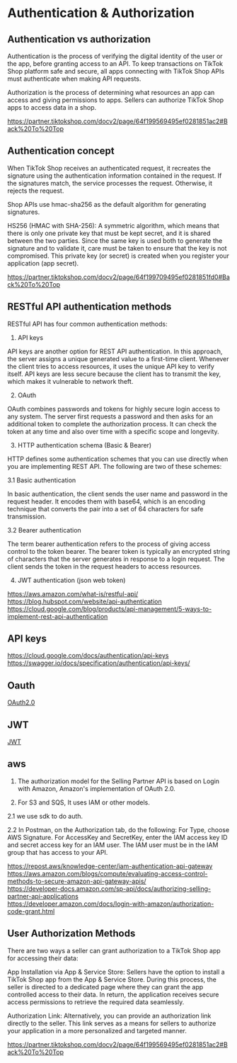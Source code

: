 # Authentication & Authorization

## Authentication vs authorization

Authentication is the process of verifying the digital identity of the user or the app, before granting access to an API. To keep transactions on TikTok Shop platform safe and secure, all apps connecting with TikTok Shop APIs must authenticate when making API requests.

Authorization is the process of determining what resources an app can access and giving permissions to apps. Sellers can authorize TikTok Shop apps to access data in a shop.

https://partner.tiktokshop.com/docv2/page/64f199569495ef0281851ac2#Back%20To%20Top 

## Authentication concept

When TikTok Shop receives an authenticated request, it recreates the signature using the authentication information contained in the request. If the signatures match, the service processes the request. Otherwise, it rejects the request.

Shop APIs use hmac-sha256 as the default algorithm for generating signatures.

HS256 (HMAC with SHA-256): A symmetric algorithm, which means that there is only one private key that must be kept secret, and it is shared between the two parties. Since the same key is used both to generate the signature and to validate it, care must be taken to ensure that the key is not compromised. This private key (or secret) is created when you register your application (app secret).

https://partner.tiktokshop.com/docv2/page/64f199709495ef0281851fd0#Back%20To%20Top

## RESTful API authentication methods

RESTful API has four common authentication methods:

1. API keys

API keys are another option for REST API authentication. In this approach, the server assigns a unique generated value to a first-time client. Whenever the client tries to access resources, it uses the unique API key to verify itself. API keys are less secure because the client has to transmit the key, which makes it vulnerable to network theft.

2. OAuth

OAuth combines passwords and tokens for highly secure login access to any system. The server first requests a password and then asks for an additional token to complete the authorization process. It can check the token at any time and also over time with a specific scope and longevity.

3. HTTP authentication schema (Basic & Bearer)

HTTP defines some authentication schemes that you can use directly when you are implementing REST API. The following are two of these schemes:

3.1 Basic authentication

In basic authentication, the client sends the user name and password in the request header. It encodes them with base64, which is an encoding technique that converts the pair into a set of 64 characters for safe transmission.

3.2 Bearer authentication

The term bearer authentication refers to the process of giving access control to the token bearer. The bearer token is typically an encrypted string of characters that the server generates in response to a login request. The client sends the token in the request headers to access resources.

4. JWT authentication (json web token)

https://aws.amazon.com/what-is/restful-api/  
https://blog.hubspot.com/website/api-authentication  
https://cloud.google.com/blog/products/api-management/5-ways-to-implement-rest-api-authentication  

## API keys

https://cloud.google.com/docs/authentication/api-keys  
https://swagger.io/docs/specification/authentication/api-keys/  

## Oauth

[OAuth2.0](oauth2.md)

## JWT

[JWT](jwt.md)

## aws

1. The authorization model for the Selling Partner API is based on Login with Amazon, Amazon's implementation of OAuth 2.0. 

2. For S3 and SQS, It uses IAM or other models.

2.1 we use sdk to do auth.

2.2 In Postman, on the Authorization tab, do the following:
For Type, choose AWS Signature.
For AccessKey and SecretKey, enter the IAM access key ID and secret access key for an IAM user. The IAM user must be in the IAM group that has access to your API.

https://repost.aws/knowledge-center/iam-authentication-api-gateway  
https://aws.amazon.com/blogs/compute/evaluating-access-control-methods-to-secure-amazon-api-gateway-apis/  
https://developer-docs.amazon.com/sp-api/docs/authorizing-selling-partner-api-applications  
https://developer.amazon.com/docs/login-with-amazon/authorization-code-grant.html

## User Authorization Methods

There are two ways a seller can grant authorization to a TikTok Shop app for accessing their data:

App Installation via App & Service Store: Sellers have the option to install a TikTok Shop app from the App & Service Store. During this process, the seller is directed to a dedicated page where they can grant the app controlled access to their data. In return, the application receives secure access permissions to retrieve the required data seamlessly.

Authorization Link: Alternatively, you can provide an authorization link directly to the seller. This link serves as a means for sellers to authorize your application in a more personalized and targeted manner.

https://partner.tiktokshop.com/docv2/page/64f199569495ef0281851ac2#Back%20To%20Top  


